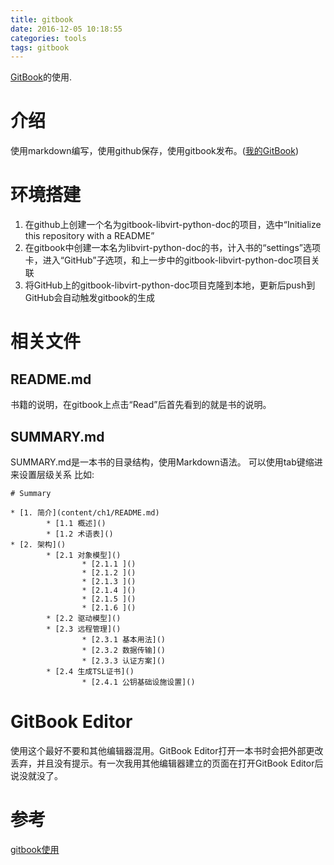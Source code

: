 ```yaml
---
title: gitbook
date: 2016-12-05 10:18:55
categories: tools
tags: gitbook
---
```


[GitBook](https://www.gitbook.com)的使用.

<!-- more -->
# 介绍
使用markdown编写，使用github保存，使用gitbook发布。([我的GitBook](https://www.gitbook.com/@frank6866))

# 环境搭建
1. 在github上创建一个名为gitbook-libvirt-python-doc的项目，选中“Initialize this repository with a README”  
2. 在gitbook中创建一本名为libvirt-python-doc的书，计入书的“settings”选项卡，进入“GitHub”子选项，和上一步中的gitbook-libvirt-python-doc项目关联
3. 将GitHub上的gitbook-libvirt-python-doc项目克隆到本地，更新后push到GitHub会自动触发gitbook的生成

# 相关文件
## README.md
书籍的说明，在gitbook上点击“Read”后首先看到的就是书的说明。

## SUMMARY.md
SUMMARY.md是一本书的目录结构，使用Markdown语法。
可以使用tab键缩进来设置层级关系
比如:

```
# Summary

* [1. 简介](content/ch1/README.md)
        * [1.1 概述]()
        * [1.2 术语表]()
* [2. 架构]()
        * [2.1 对象模型]()
                * [2.1.1 ]()
                * [2.1.2 ]()
                * [2.1.3 ]()
                * [2.1.4 ]()
                * [2.1.5 ]()
                * [2.1.6 ]()
        * [2.2 驱动模型]()
        * [2.3 远程管理]()
                * [2.3.1 基本用法]()
                * [2.3.2 数据传输]()
                * [2.3.3 认证方案]()
        * [2.4 生成TSL证书]()
                * [2.4.1 公钥基础设施设置]()
```

# GitBook Editor
使用这个最好不要和其他编辑器混用。GitBook Editor打开一本书时会把外部更改丢弃，并且没有提示。有一次我用其他编辑器建立的页面在打开GitBook Editor后说没就没了。
# 参考
[gitbook使用](http://www.chengweiyang.cn/gitbook/gitbook.com/config/github.html)  



